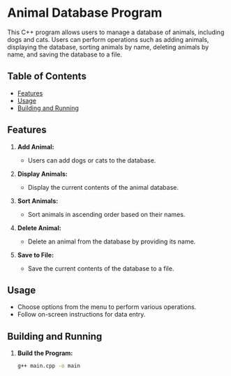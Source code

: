 # Animal Database Program

This C++ program allows users to manage a database of animals, including dogs and cats. Users can perform operations such as adding animals, displaying the database, sorting animals by name, deleting animals by name, and saving the database to a file.

## Table of Contents

- [Features](#features)
- [Usage](#usage)
- [Building and Running](#building-and-running)

## Features

1. **Add Animal:**
   - Users can add dogs or cats to the database.

2. **Display Animals:**
   - Display the current contents of the animal database.

3. **Sort Animals:**
   - Sort animals in ascending order based on their names.

4. **Delete Animal:**
   - Delete an animal from the database by providing its name.

5. **Save to File:**
   - Save the current contents of the database to a file.

## Usage

- Choose options from the menu to perform various operations.
- Follow on-screen instructions for data entry.

## Building and Running

1. **Build the Program:**
   ```bash
   g++ main.cpp -o main
